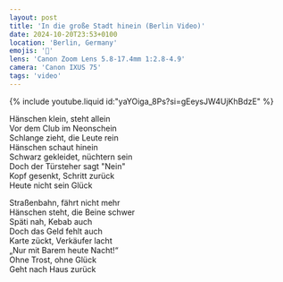 ```yaml
---
layout: post
title: 'In die große Stadt hinein (Berlin Video)'
date: 2024-10-20T23:53+0100
location: 'Berlin, Germany'
emojis: '🎥'
lens: 'Canon Zoom Lens 5.8-17.4mm 1:2.8-4.9'
camera: 'Canon IXUS 75'
tags: 'video'
---
```


{% include youtube.liquid id:"yaYOiga_8Ps?si=gEeysJW4UjKhBdzE" %}

<p>Hänschen klein, steht allein<br />
Vor dem Club im Neonschein<br />
Schlange zieht, die Leute rein<br />
Hänschen schaut hinein<br />
Schwarz gekleidet, nüchtern sein<br />
Doch der Türsteher sagt "Nein"<br />
Kopf gesenkt, Schritt zurück<br />
Heute nicht sein Glück</p>

<p>Straßenbahn, fährt nicht mehr<br />
Hänschen steht, die Beine schwer<br />
Späti nah, Kebab auch<br />
Doch das Geld fehlt auch<br />
Karte zückt, Verkäufer lacht<br />
„Nur mit Barem heute Nacht!“<br />
Ohne Trost, ohne Glück<br />
Geht nach Haus zurück</p>